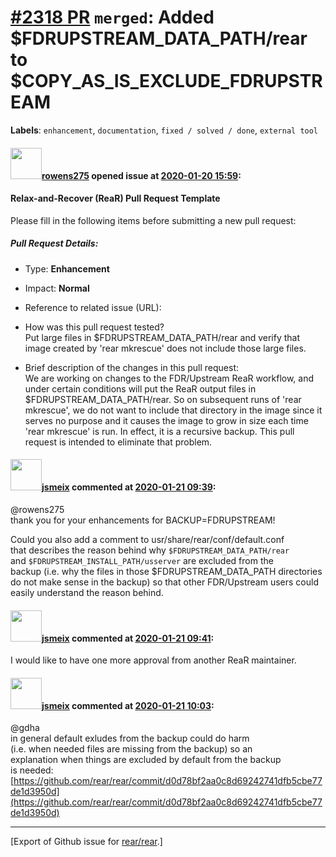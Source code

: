 [\#2318 PR](https://github.com/rear/rear/pull/2318) `merged`: Added $FDRUPSTREAM\_DATA\_PATH/rear to $COPY\_AS\_IS\_EXCLUDE\_FDRUPSTREAM
========================================================================================================================================

**Labels**: `enhancement`, `documentation`, `fixed / solved / done`,
`external tool`

#### <img src="https://avatars.githubusercontent.com/u/14808030?v=4" width="50">[rowens275](https://github.com/rowens275) opened issue at [2020-01-20 15:59](https://github.com/rear/rear/pull/2318):

#### Relax-and-Recover (ReaR) Pull Request Template

Please fill in the following items before submitting a new pull request:

##### Pull Request Details:

-   Type: **Enhancement**

-   Impact: **Normal**

-   Reference to related issue (URL):

-   How was this pull request tested?  
    Put large files in $FDRUPSTREAM\_DATA\_PATH/rear and verify that
    image created by 'rear mkrescue' does not include those large files.

-   Brief description of the changes in this pull request:  
    We are working on changes to the FDR/Upstream ReaR workflow, and
    under certain conditions will put the ReaR output files in
    $FDRUPSTREAM\_DATA\_PATH/rear. So on subsequent runs of 'rear
    mkrescue', we do not want to include that directory in the image
    since it serves no purpose and it causes the image to grow in size
    each time 'rear mkrescue' is run. In effect, it is a recursive
    backup. This pull request is intended to eliminate that problem.

#### <img src="https://avatars.githubusercontent.com/u/1788608?u=925fc54e2ce01551392622446ece427f51e2f0ce&v=4" width="50">[jsmeix](https://github.com/jsmeix) commented at [2020-01-21 09:39](https://github.com/rear/rear/pull/2318#issuecomment-576597575):

@rowens275  
thank you for your enhancements for BACKUP=FDRUPSTREAM!

Could you also add a comment to usr/share/rear/conf/default.conf  
that describes the reason behind why `$FDRUPSTREAM_DATA_PATH/rear`  
and `$FDRUPSTREAM_INSTALL_PATH/usserver` are excluded from the  
backup (i.e. why the files in those $FDRUPSTREAM\_DATA\_PATH
directories  
do not make sense in the backup) so that other FDR/Upstream users
could  
easily understand the reason behind.

#### <img src="https://avatars.githubusercontent.com/u/1788608?u=925fc54e2ce01551392622446ece427f51e2f0ce&v=4" width="50">[jsmeix](https://github.com/jsmeix) commented at [2020-01-21 09:41](https://github.com/rear/rear/pull/2318#issuecomment-576598427):

I would like to have one more approval from another ReaR maintainer.

#### <img src="https://avatars.githubusercontent.com/u/1788608?u=925fc54e2ce01551392622446ece427f51e2f0ce&v=4" width="50">[jsmeix](https://github.com/jsmeix) commented at [2020-01-21 10:03](https://github.com/rear/rear/pull/2318#issuecomment-576607364):

@gdha  
in general default exludes from the backup could do harm  
(i.e. when needed files are missing from the backup) so an  
explanation when things are excluded by default from the backup  
is needed:  
[https://github.com/rear/rear/commit/d0d78bf2aa0c8d69242741dfb5cbe77de1d3950d](https://github.com/rear/rear/commit/d0d78bf2aa0c8d69242741dfb5cbe77de1d3950d)

------------------------------------------------------------------------

\[Export of Github issue for
[rear/rear](https://github.com/rear/rear).\]
